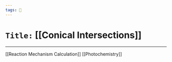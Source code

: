 ```yaml
---
tags: 🧪
---
```

# `Title:` [[Conical Intersections]]
--- 
[[Reaction Mechanism Calculation]]
[[Photochemistry]]
